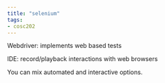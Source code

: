 ```yaml
---
title: "selenium"
tags: 
- cosc202
---
```


Webdriver: implements web based tests

IDE: record/playback interactions with web browsers

You can mix automated and interactive options.